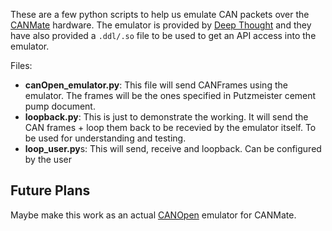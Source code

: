 These are a few python scripts to help us emulate CAN packets over the [CANMate](http://www.dthoughts.com/products/canmate.html) hardware. The emulator is provided by [Deep Thought](http://www.dthoughts.com/index.html) and they have also provided a `.ddl/.so` file to be used to get an API access into the emulator.

Files:
* **canOpen_emulator.py**:
	This file will send CANFrames using the emulator. The frames will be the ones specified in Putzmeister cement pump document. 
* **loopback.py**:
	This is just to demonstrate the working. It will send the CAN frames + loop them back to be recevied by the emulator itself. To be used for understanding and testing.
* **loop_user.py**s:
	This will send, receive and loopback. Can be configured by the user

## Future Plans

Maybe make this work as an actual [CANOpen](https://www.can-cia.org/canopen/) emulator for CANMate.